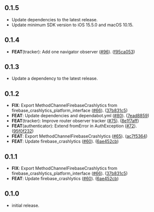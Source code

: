 ## 0.1.5

 - Update dependencies to the latest release.
 - Update minimum SDK version to iOS 15.5.0 and macOS 10.15.

## 0.1.4

 - **FEAT**(tracker): Add one navigator observer ([#96](https://github.com/altive/altfire/issues/96)). ([f95ca053](https://github.com/altive/altfire/commit/f95ca0535b456fc7800a35175511848fa741be15))

## 0.1.3

 - Update a dependency to the latest release.

## 0.1.2

 - **FIX**: Export MethodChannelFirebaseCrashlytics from firebase_crashlytics_platform_interface ([#66](https://github.com/altive/altfire/issues/66)). ([37b831c5](https://github.com/altive/altfire/commit/37b831c5dece4bb58c2d44478a5bfb774bcd58c3))
 - **FEAT**: Update dependencies and dependabot.yml  ([#80](https://github.com/altive/altfire/issues/80)). ([7ead8859](https://github.com/altive/altfire/commit/7ead8859ec144da35e0bb8414fcbabd5baa0f347))
 - **FEAT**(tracker): Improve router observer tracker ([#75](https://github.com/altive/altfire/issues/75)). ([8e1f7aff](https://github.com/altive/altfire/commit/8e1f7aff6308bb3ebf1304611d4b65e3c415a2c8))
 - **FEAT**(authenticator): Extend fromError in AuthException ([#72](https://github.com/altive/altfire/issues/72)). ([95f0f232](https://github.com/altive/altfire/commit/95f0f232717e856228080214c69eb053a04d8611))
 - **FEAT**: Export MethodChannelFirebaseCrashlytics ([#65](https://github.com/altive/altfire/issues/65)). ([ac7f5364](https://github.com/altive/altfire/commit/ac7f53649aa9f59eb9cc4660eb23612c5d910c31))
 - **FEAT**: Update firebase_crashlytics ([#60](https://github.com/altive/altfire/issues/60)). ([6ae452cb](https://github.com/altive/altfire/commit/6ae452cbc101bd29236463efce0d7f419b9555cc))

## 0.1.1

 - **FIX**: Export MethodChannelFirebaseCrashlytics from firebase_crashlytics_platform_interface ([#66](https://github.com/altive/altfire/issues/66)). ([37b831c5](https://github.com/altive/altfire/commit/37b831c5dece4bb58c2d44478a5bfb774bcd58c3))
 - **FEAT**: Update firebase_crashlytics ([#60](https://github.com/altive/altfire/issues/60)). ([6ae452cb](https://github.com/altive/altfire/commit/6ae452cbc101bd29236463efce0d7f419b9555cc))

## 0.1.0

* initial release.
